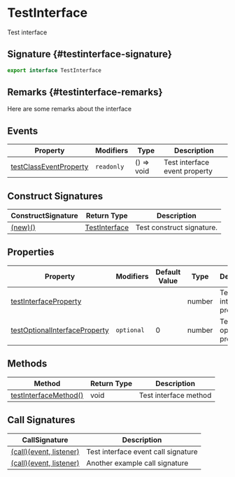 # TestInterface

Test interface

## Signature {#testinterface-signature}

```typescript
export interface TestInterface 
```

## Remarks {#testinterface-remarks}

Here are some remarks about the interface

## Events

|  Property | Modifiers | Type | Description |
|  --- | --- | --- | --- |
|  [testClassEventProperty](docs/simple-suite-test/testinterface-testclasseventproperty-propertysignature) | <code>readonly</code> | () =&gt; void | Test interface event property |

## Construct Signatures

|  ConstructSignature | Return Type | Description |
|  --- | --- | --- |
|  [(new)()](docs/simple-suite-test/testinterface-_new_-constructsignature) | [TestInterface](docs/simple-suite-test/testinterface-interface) | Test construct signature. |

## Properties

|  Property | Modifiers | Default Value | Type | Description |
|  --- | --- | --- | --- | --- |
|  [testInterfaceProperty](docs/simple-suite-test/testinterface-testinterfaceproperty-propertysignature) |  |  | number | Test interface property |
|  [testOptionalInterfaceProperty](docs/simple-suite-test/testinterface-testoptionalinterfaceproperty-propertysignature) | <code>optional</code> | 0 | number | Test optional property |

## Methods

|  Method | Return Type | Description |
|  --- | --- | --- |
|  [testInterfaceMethod()](docs/simple-suite-test/testinterface-testinterfacemethod-methodsignature) | void | Test interface method |

## Call Signatures

|  CallSignature | Description |
|  --- | --- |
|  [(call)(event, listener)](docs/simple-suite-test/testinterface-_call_-callsignature) | Test interface event call signature |
|  [(call)(event, listener)](docs/simple-suite-test/testinterface-_call__1-callsignature) | Another example call signature |